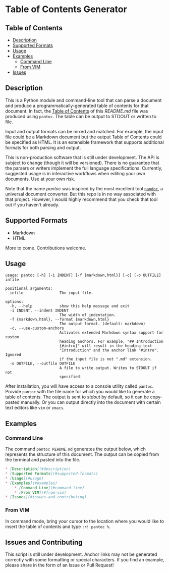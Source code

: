 Table of Contents Generator
===========================

## Table of Contents

* [Description](#description)
* [Supported Formats](#supported-formats)
* [Usage](#usage)
* [Examples](#examples)
    * [Command Line](#command-line)
    * [From VIM](#from-vim)
* [Issues](#issues-and-contributing)

## Description

This is a Python module and command-line tool that can parse a document and
produce a programmatically-generated table of contents for that document. In
fact, the [Table of Contents](#table-of-contents) of this _README.md_ file was
produced using `pantoc`. The table can be output to STDOUT or written to file.

Input and output formats can be mixed and matched. For example, the input file
could be a Markdown document but the output Table of Contents could be specified
as HTML. It is an extensible framework that supports additional formats for both
parsing and output.

This is non-production software that is still under development. The API is
subject to change (though it will be versioned). There is no guarantee that
the parsers or writers implement the full language specifications. Currently,
suggested usage is in interactive workflows when editing your own documents.
Use at your own risk.

Note that the name _pantoc_ was inspired by the most excellent tool
[`pandoc`](https://pandoc.org/), a universal document converter. But this repo
is in no way associated with that project. However, I would highly recommend
that you check that tool out if you haven't already.

## Supported Formats

- Markdown
- HTML

More to come. Contributions welcome.

## Usage

```
usage: pantoc [-h] [-i INDENT] [-f {markdown,html}] [-c] [-o OUTFILE] infile

positional arguments:
  infile                The input file.

options:
  -h, --help            show this help message and exit
  -i INDENT, --indent INDENT
                        The width of indentation.
  -f {markdown,html}, --format {markdown,html}
                        The output format. (default: markdown)
  -c, --use-custom-anchors
                        Activates extended Markdown syntax support for custom
                        heading anchors. For example, "## Introduction
                        {#intro}" will result in the heading text
                        "Introduction" and the anchor link "#intro". Ignored
                        if the input file is not ".md" extension.
  -o OUTFILE, --outfile OUTFILE
                        A file to write output. Writes to STDOUT if not
                        specified.
```

After installation, you will have access to a console utility called `pantoc`.
Provide `pantoc` with the file name for which you would like to generate a
table of contents. The output is sent to _stdout_ by default, so it can be
copy-pasted manually. Or you can output directly into the document with certain
text editors like `vim` or `emacs`.

## Examples

### Command Line

The command `pantoc README.md` generates the output below, which represents
the structure of this document. The output can be copied from the terminal and
pasted into the file.

```md
* [Description](#description)
* [Supported Formats](#supported-formats)
* [Usage](#usage)
* [Examples](#examples)
    * [Command Line](#command-line)
    * [From VIM](#from-vim)
* [Issues](#issues-and-contributing)
```

### From VIM

In command mode, bring your cursor to the location where you would like to
insert the table of contents and type `:r! pantoc %`.

<!-- TODO: add instructions for more text editors -->

## Issues and Contributing

This script is still under development. Anchor links may not be generated
correctly with some formatting or special characters. If you find an example,
please share in the form of an Issue or Pull Request!
